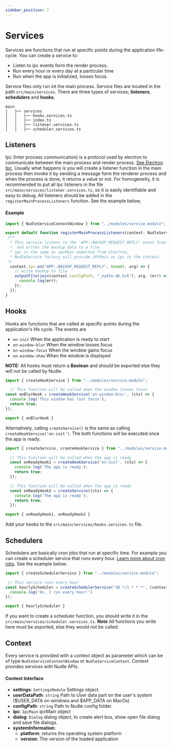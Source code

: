 ```yaml
---
sidebar_position: 7
---
```


# Services
Services are functions that run at specific points during the application life-cycle. You can create a service to:
 - Listen to ipc events form the render process.
 - Run every hour or every day at a particular time
 - Run when the app is initialized, looses focus.

Service files only run int the main process. Service files are located in the path `src/main/services`. There are three types of services; **listeners**, **schedulers** and **hooks**.

```
main
│   ├── services
│   │   ├── hooks.services.ts
│   │   ├── index.ts
│   │   ├── listener.services.ts
│   │   ├── scheduler.services.ts
```

## Listeners
Ipc (Inter process communication) is a protocol used by electron to communicate between the main process and render process. [See Electron Ipc](https://www.electronjs.org/docs/latest/tutorial/ipc). Usually what happens is you will create a listener function in the main process then invoke it by sending a message form the renderer process and when the process is done, it returns a value or not. For homogeneity, it is recommended to put all Ipc listeners in the file  `src/main/services/listener.services.ts`, so it is easily identifiable and easy to debug. All listeners should be added in the `registerMainProcessListeners` function. See the example below;
#### Example
```javascript
import { NudleServiceContextWindow } from "../modules/service.module";

export default function registerMainProcessListeners(context: NudleServiceContextWindow) {
 /**
  * This service listens to the 'APP::BACKUP_REQUEST_REPLY' event from the render process
  *  and writes the backup data to a file.
  * ipc is the same as ipcMain exported from electron, 
  * NudleService factory will provide iPcMain as ipc in the context.
 */
  context.ipc.on("APP::BACKUP_REQUEST_REPLY", (event, arg) => {
    // write backup to file
    outputFile(join(context.configPath, "_nudle-db.bck"), arg, (err) => {
      console.log(err);
    });
  });
}

```

## Hooks
Hooks are functions that are called at specific points during the application's life cycle. The events are 
- `on-init` When the application is ready to start
- `on-window-blur` When the window looses focus
- `on-window-focus` When the window gains focus
- `on-window-show` When the window is displayed

**NOTE:** All hooks must return a **Boolean** and should be exported else they will not be called by Nudle.

```javascript
import { createHookService } from "../modules/service.module";

  // This function will be called when the window looses focus
const onBlurHook = createHookService('on-window-blur', (ctx) => {
  console.log('This window has lost focus');
  return true;
});

export { onBlurHook }
```

Alternatively, calling `createService()` is the same as calling `createHookService('on-init')`. The both functions will be executed once the app is ready.

```javascript
import { createService, createHookService } from "../modules/service.module";

  // This function will be called when the app is ready
  const onReadyHook1 = createHookService('on-init', (ctx) => {
    console.log('The app is ready');
    return true;
  });

  // This function will be called when the app is ready
  const onReadyHook2 = createService((ctx) => {
    console.log('The app is ready');
    return true;
  }); 

export { onReadyHook1, onReadyHook2 }
```


Add your hooks to the `src/main/services/hooks.services.ts` file.

## Schedulers
Schedulers are basically cron jobs that run at specific time. For example you can create a scheduler service that runs every hour. [Learn more about cron jobs](https://www.freeformatter.com/cron-expression-generator-quartz.html). See the example below:
```javascript
import { createSchedulerService } from "../modules/service.module";

 // This service runs every hour
const hourlyScheduler = createSchedulerService("30 */1 * * *", (context) => {
  console.log('Hi, I run every hour!')
});

export { hourlyScheduler }
```
If you want to create a scheduler function, you should write it in the `src/main/services/scheduler.services.ts`. **Note** All functions you write here must be exported, else they would not be called.


## Context
Every service is provided with a context object as parameter which can be of type `NudleServiceContextWindow` or `NudleServiceContext`. Context provides services with Nudle APIs.
#### Context Interface
* **settings**: `SettingsModule` Settings object.
* **userDataPath**: `string` Path to User data part on the user's system ($USER_DATA on windows and $APP_DATA on MacOs)
* **configPath**: `string` Path to Nudle config folder.
* **ipc**: `IpcMain` ipcMain object
* **dialog**: `Dialog` dialog object, to create alert box, show open file dialog and save file dialogs.
* **systemInformation**:
  * **platform**: returns the operating system platform
  * **version**: The version of the loaded application